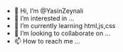 - 👋 Hi, I’m @YasinZeynali
- 👀 I’m interested in ...
- 🌱 I’m currently learning html,js,css
- 💞️ I’m looking to collaborate on ...
- 📫 How to reach me ...

<!---
YasinZeynali/YasinZeynali is a ✨ special ✨ repository because its `README.md` (this file) appears on your GitHub profile.
You can click the Preview link to take a look at your changes.
--->
